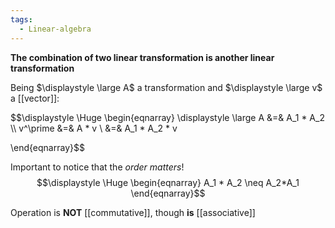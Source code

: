 ```yaml
---
tags:
  - Linear-algebra
---
```

**The combination of two linear transformation is another linear transformation**

Being $\displaystyle \large A$ a transformation and $\displaystyle \large v$ a [[vector]]:

$$\displaystyle \Huge \begin{eqnarray} 
\displaystyle \large A &=& A_1 * A_2
\\\\
v^\prime &=& A * v \\
&=& A_1 * A_2 * v 

\end{eqnarray}$$

Important to notice that the *order matters*! 
$$\displaystyle \Huge \begin{eqnarray} 
A_1 * A_2 \neq A_2*A_1
\end{eqnarray}$$

Operation is **NOT** [[commutative]], 
though **is** [[associative]]